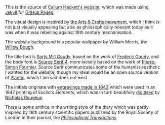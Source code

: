 This is the source of [Callum Hackett's website](https://callumhackett.github.io/), which was made using [Jekyll](https://jekyllrb.com/) for [GitHub Pages](https://docs.github.com/en/pages).

The visual design is inspired by [the Arts & Crafts movement](https://en.wikipedia.org/wiki/Arts_and_Crafts_movement), which I think is not just visually appealing but also as philosophically relevant today as it was when it was rebelling against 19th century mechanisation.

The website background is a popular wallpaper by William Morris, the [Willow Bough](https://www.metmuseum.org/art/collection/search/384022).

The title font is [Sorts Mill Goudy](https://fonts.google.com/specimen/Sorts+Mill+Goudy), based on the work of [Frederic Goudy](https://en.wikipedia.org/wiki/Frederic_Goudy), and the body font is [Source Serif 4](https://fonts.google.com/specimen/Source+Serif+4), more loosely based on the work of [Pierre-Simon Fournier](https://en.wikipedia.org/wiki/Pierre_Simon_Fournier). Source Serif communicates some of the humanist aesthetic I wanted for the website, though my ideal would be an open source version of [Plantin](https://en.wikipedia.org/wiki/Plantin_(typeface)), which I am sad does not exist.

The initials originate with [engravings made in 1843](https://archive.org/details/alphabetsnumeral00shaw/page/n5/mode/2up) which were used in an 1847 printing of Euclid's *Elements*, which was in turn beautifully [digitised](https://c82.net/euclid/) by [Nicholas Rougeux](https://c82.net/).

There is some artifice in the writing style of the diary which was partly inspired by 18th century scientific papers published by the Royal Society of London in their journal, the [*Philosophical Transactions*](https://royalsocietypublishing.org/loi/rstl/group/c1700.d1700.y1700).